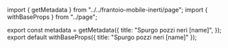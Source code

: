 import { getMetadata } from "../../frantoio-mobile-inerti/page";
import { withBaseProps } from "../page";

export const metadata = getMetadata({
  title: "Spurgo pozzi neri [name]",
});
export default withBaseProps({ title: "Spurgo pozzi neri [name]" });
